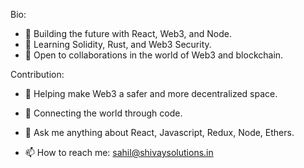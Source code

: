 Bio:
 - 🚀 Building the future with React, Web3, and Node.
 - 🧠 Learning Solidity, Rust, and Web3 Security.
 - 🤝 Open to collaborations in the world of Web3 and blockchain.

Contribution:
 - 🌱 Helping make Web3 a safer and more decentralized space.
 - 🔗 Connecting the world through code.


- 💬 Ask me anything about React, Javascript, Redux, Node, Ethers.
- 📫 How to reach me: sahil@shivaysolutions.in
